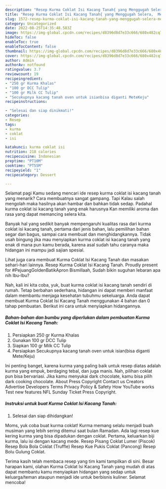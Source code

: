 ```yaml
---
description: "Resep Kurma Coklat Isi Kacang Tanah{ yang Menggugah Selera,  Menu Buat lebaran"
title: "Resep Kurma Coklat Isi Kacang Tanah{ yang Menggugah Selera,  Menu Buat lebaran"
slug: 1572-resep-kurma-coklat-isi-kacang-tanah-yang-menggugah-selera-menu-buat-lebaran
category: Uncategorized
date: 2022-08-25T14:35:48.583Z
image: https://img-global.cpcdn.com/recipes/d8396d8d7e33c666/680x482cq70/kurma-coklat-isi-kacang-tanah-foto-resep-utama.jpg
hideToc: false
enableToc: true
enableTocContent: false
thumbnail: https://img-global.cpcdn.com/recipes/d8396d8d7e33c666/680x482cq70/kurma-coklat-isi-kacang-tanah-foto-resep-utama.jpg
cover: https://img-global.cpcdn.com/recipes/d8396d8d7e33c666/680x482cq70/kurma-coklat-isi-kacang-tanah-foto-resep-utama.jpg
author: Admin
authorAv: notfound
ratingvalue: 3.7
reviewcount: 19
recipeingredient:
- "250 gr Kurma Khalas"
- "100 gr DCC Tulip"
- "100 gr Milk CC Tulip"
- "Secukupnya kacang tanah oven untuk isianbisa diganti MeteKeju"
recipeinstructions:

- "Selesai dan siap dinikmati!"
categories:
- Resep
tags:
- kurma
- coklat
- isi

katakunci: kurma coklat isi 
nutrition: 218 calories
recipecuisine: Indonesian
preptime: "PT10M"
cooktime: "PT55M"
recipeyield: "1"
recipecategory: Dessert

---
```



Selamat pagi Kamu sedang mencari ide resep kurma coklat isi kacang tanah yang menarik? Cara membuatnya sangat gampang. Tapi Kalau salah mengolah maka hasilnya akan hambar dan bahkan tidak sedap. Padahal kurma coklat isi kacang tanah yang enak harusnya Kan memiliki aroma dan rasa yang dapat memancing selera kita.


Banyak hal yang sedikit banyak mempengaruhi kualitas rasa dari kurma coklat isi kacang tanah, pertama dari jenis bahan, lalu pemilihan bahan segar dan bagus, sampai cara membuat dan menghidangkannya. Tidak usah bingung jika mau menyiapkan kurma coklat isi kacang tanah yang enak di mana pun kamu berada, karena asal sudah tahu caranya maka hidangan ini mampu jadi sajian spesial.

Lihat juga cara membuat Kurma Coklat Isi Kacang Tanah dan masakan sehari-hari lainnya. Resep Kurma Coklat Isi Kacang Tanah. Proudly present for #PejuangGoldenBatikApron Bismillaah, Sudah bikin suguhan lebaran apa nih Ibu-Ibu?


Nah, kali ini kita coba, yuk, buat kurma coklat isi kacang tanah sendiri di rumah. Tetap berbahan sederhana, hidangan ini dapat memberi manfaat dalam membantu menjaga kesehatan tubuhmu sekeluarga. Anda dapat membuat Kurma Coklat Isi Kacang Tanah menggunakan 4 bahan dan 0 tahap pembuatan. Berikut ini cara untuk menyiapkan hidangannya.

<!--inarticleads1-->

##### Bahan-bahan dan bumbu yang diperlukan dalam pembuatan Kurma Coklat Isi Kacang Tanah:

1. Persiapkan 250 gr Kurma Khalas
1. Gunakan 100 gr DCC Tulip
1. Siapkan 100 gr Milk CC Tulip
1. Persiapkan Secukupnya kacang tanah oven untuk isian(bisa diganti Mete/Keju)


Ini penting banget, karena kurma yang paling baik untuk resep diatas adalah kurma yang empuk, berdaging tebal, dan juga manis. Nah, pilihan coklat pun bisa bervariasi. Jika kamu menyukai dark chocolate, kamu bisa pilih dark cooking chocolate. About Press Copyright Contact us Creators Advertise Developers Terms Privacy Policy &amp; Safety How YouTube works Test new features NFL Sunday Ticket Press Copyright. 

<!--inarticleads2-->

##### Instruksi untuk buat Kurma Coklat Isi Kacang Tanah:


1. Selesai dan siap dihidangkan!

Moms, yuk coba buat kurma coklat! Kurma memang selalu menjadi buah musiman yang lebih sering ditemui saat bulan Ramadan. Ada lagi resep kue kering kurma yang bisa dipadukan dengan coklat. Pertama, keluarkan biji kurma, lalu isi dengan kacang mede. Resep Pisang Coklat Lumer (Piscok) Resep Bola Bola Coklat (Truffle) Resep Kue Pukis Coklat (Pancong) Resep Bolu Gulung Coklat. 

Terima kasih telah membaca resep yang tim kami tampilkan di sini. Besar harapan kami, olahan Kurma Coklat Isi Kacang Tanah yang mudah di atas dapat membantu kamu menyiapkan hidangan yang sedap untuk keluarga/teman ataupun menjadi ide untuk berbisnis kuliner. Selamat mencoba!
